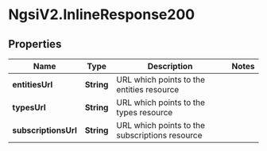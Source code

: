 # NgsiV2.InlineResponse200

## Properties
Name | Type | Description | Notes
------------ | ------------- | ------------- | -------------
**entitiesUrl** | **String** | URL which points to the entities resource | 
**typesUrl** | **String** | URL which points to the types resource | 
**subscriptionsUrl** | **String** | URL which points to the subscriptions resource | 


